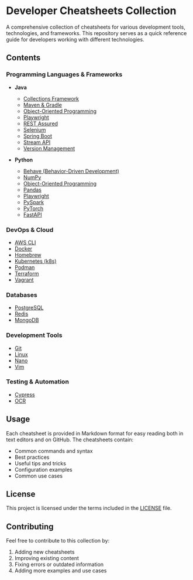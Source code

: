 # Developer Cheatsheets Collection

A comprehensive collection of cheatsheets for various development tools, technologies, and frameworks. This repository serves as a quick reference guide for developers working with different technologies.

## Contents

### Programming Languages & Frameworks
- **Java**
  - [Collections Framework](java-collections.md)
  - [Maven & Gradle](java-maven-gradle.md)
  - [Object-Oriented Programming](java-oop.md)
  - [Playwright](java-playwright.md)
  - [REST Assured](java-rest-assured.md)
  - [Selenium](java-selenium.md)
  - [Spring Boot](java-spring-boot.md)
  - [Stream API](java-stream-api.md)
  - [Version Management](java-versions.md)

- **Python**
  - [Behave (Behavior-Driven Development)](python-behave.md)
  - [NumPy](python-numpy.md)
  - [Object-Oriented Programming](python-oop.md)
  - [Pandas](python-pandas.md)
  - [Playwright](python-playwright.md)
  - [PySpark](python-pyspark.md)
  - [PyTorch](python-pytorch.md)
  - [FastAPI](python-fast-api.md)

### DevOps & Cloud
- [AWS CLI](aws-cli.md)
- [Docker](docker.md)
- [Homebrew](homebrew.md)
- [Kubernetes (k8s)](k8.md)
- [Podman](podman.md)
- [Terraform](terraform.md)
- [Vagrant](vagrant.md)

### Databases
- [PostgreSQL](postgresql.md)
- [Redis](redis.md)
- [MongoDB](mongo-db.md)

### Development Tools
- [Git](git.md)
- [Linux](linux.md)
- [Nano](nano.md)
- [Vim](vim.md)

### Testing & Automation
- [Cypress](cypress.md)
- [OCR](ocr.md)

## Usage

Each cheatsheet is provided in Markdown format for easy reading both in text editors and on GitHub. The cheatsheets contain:
- Common commands and syntax
- Best practices
- Useful tips and tricks
- Configuration examples
- Common use cases

## License

This project is licensed under the terms included in the [LICENSE](LICENSE) file.

## Contributing

Feel free to contribute to this collection by:
1. Adding new cheatsheets
2. Improving existing content
3. Fixing errors or outdated information
4. Adding more examples and use cases